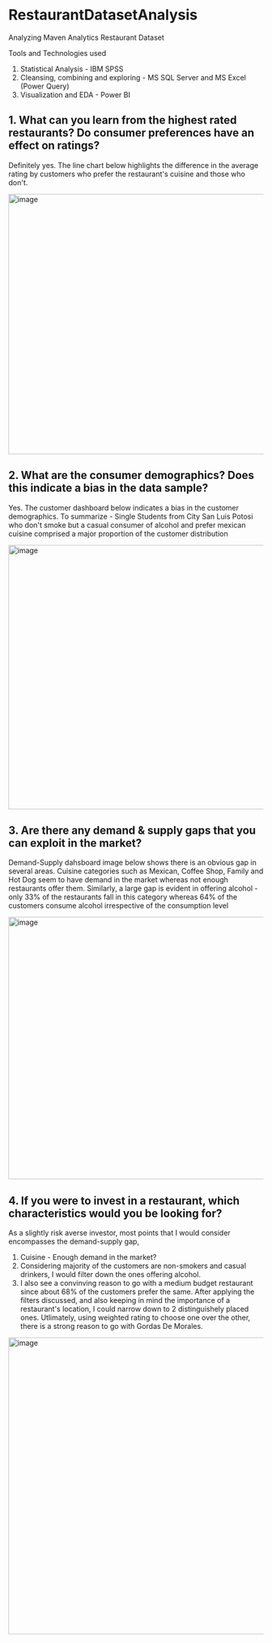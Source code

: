 # RestaurantDatasetAnalysis

Analyzing Maven Analytics Restaurant Dataset 

Tools and Technologies used
1. Statistical Analysis - IBM SPSS
2. Cleansing, combining and exploring - MS SQL Server and MS Excel (Power Query)
3. Visualization and EDA - Power BI

## 1. What can you learn from the highest rated restaurants? Do consumer preferences have an effect on ratings?

Definitely yes. The line chart below highlights the difference in the average rating by customers who prefer the restaurant's cuisine and those who don't.

<img width="513" alt="image" src="https://user-images.githubusercontent.com/87707081/158600082-5e5440c7-cb14-40f3-b1d5-7cfda506a92e.png">

## 2. What are the consumer demographics? Does this indicate a bias in the data sample?

Yes. The customer dashboard below indicates a bias in the customer demographics. To summarize - Single Students from City San Luis Potosi who don't smoke but a casual consumer of alcohol and prefer mexican cuisine comprised a major proportion of the customer distribution

<img width="521" alt="image" src="https://user-images.githubusercontent.com/87707081/158601437-89c8c807-2962-43c0-8fe5-99ef6e6a3bc9.png">


## 3. Are there any demand & supply gaps that you can exploit in the market?

Demand-Supply dahsboard image below shows there is an obvious gap in several areas. Cuisine categories such as Mexican, Coffee Shop, Family and Hot Dog seem to have demand in the market whereas not enough restaurants offer them. Similarly, a large gap is evident in offering alcohol - only 33% of the restaurants fall in this category whereas 64% of the customers consume alcohol irrespective of the consumption level

<img width="517" alt="image" src="https://user-images.githubusercontent.com/87707081/158602558-fdedd29c-8d68-4dd9-86c0-477592a0b9df.png">

## 4. If you were to invest in a restaurant, which characteristics would you be looking for?

As a slightly risk averse investor, most points that I would consider encompasses the demand-supply gap,
1. Cuisine - Enough demand in the market? 
2. Considering majority of the customers are non-smokers and casual drinkers, I would filter down the ones offering alcohol.
3. I also see a convinving reason to go with a medium budget restaurant since about 68% of the customers prefer the same.
After applying the filters discussed, and also keeping in mind the importance of a restaurant's location, I could narrow down to 2 distinguishely placed ones. Utlimately, using weighted rating to choose one over the other, there is a strong reason to go with Gordas De Morales.

<img width="585" alt="image" src="https://user-images.githubusercontent.com/87707081/158610777-1a044580-f75d-4545-9629-cbe64758415e.png">
